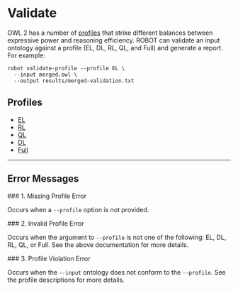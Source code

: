 # Validate

OWL 2 has a number of <a href="https://www.w3.org/TR/owl2-profiles/" target="_blank">profiles</a> that strike different balances between expressive power and reasoning efficiency. ROBOT can validate an input ontology against a profile (EL, DL, RL, QL, and Full) and generate a report. For example:

    robot validate-profile --profile EL \
      --input merged.owl \
      --output results/merged-validation.txt

## Profiles

* <a href="https://www.w3.org/2007/OWL/wiki/Primer#OWL_2_EL" target="_blank">EL</a>
* <a href="https://www.w3.org/2007/OWL/wiki/Primer#OWL_2_RL" target="_blank">RL</a>
* <a href="https://www.w3.org/2007/OWL/wiki/Primer#OWL_2_QL">QL</a>
* <a href="https://www.w3.org/2007/OWL/wiki/Primer#OWL_2_DL_and_OWL_2_Full" target="_blank">DL</a>
* <a href="https://www.w3.org/2007/OWL/wiki/Primer#OWL_2_DL_and_OWL_2_Full" target="_blank">Full</a>

---

## Error Messages

<a name="error-1"/>
### 1. Missing Profile Error

Occurs when a `--profile` option is not provided.

<a name="error-2"/>
### 2. Invalid Profile Error

Occurs when the argument to `--profile` is not one of the following: EL, DL, RL, QL, or Full. See the above documentation for more details.

<a name="error-3"/>
### 3. Profile Violation Error

Occurs when the `--input` ontology does not conform to the `--profile`. See the profile descriptions for more details.
